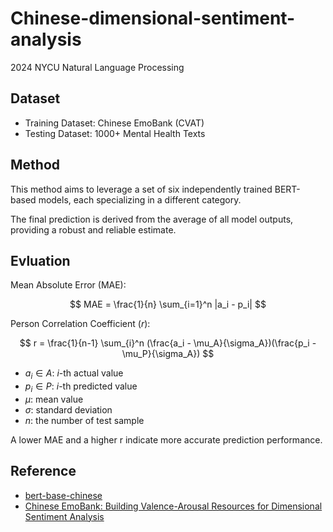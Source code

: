 # Chinese-dimensional-sentiment-analysis
2024 NYCU Natural Language Processing

## Dataset

- Training Dataset: Chinese EmoBank (CVAT)
- Testing Dataset: 1000+ Mental Health Texts

## Method

This method aims to leverage a set of six independently trained BERT-based models, each specializing in a different category. 

The final prediction is derived from the average of all model outputs, providing a robust and reliable estimate.

## Evluation

Mean Absolute Error (MAE):

$$
  MAE = \frac{1}{n} \sum_{i=1}^n |a_i - p_i|
$$

Person Correlation Coefficient ($r$):

$$
  r = \frac{1}{n-1} \sum_{i}^n (\frac{a_i - \mu_A}{\sigma_A})(\frac{p_i - \mu_P}{\sigma_A})
$$

- $a_i \in A$: $i$-th actual value
- $p_i \in P$: $i$-th predicted value
- $\mu$: mean value
- $\sigma$: standard deviation
- $n$: the number of test sample

A lower MAE and a higher r indicate more accurate prediction performance.

## Reference

- [bert-base-chinese](https://huggingface.co/google-bert/bert-base-chinese)
- [Chinese EmoBank: Building Valence-Arousal Resources for Dimensional Sentiment Analysis](https://dl.acm.org/doi/full/10.1145/3489141)


















